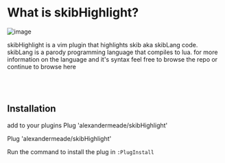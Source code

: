 
# What is skibHighlight?

![image](https://github.com/alexandermeade/skibHighlight/assets/128431625/d1f466f6-4c98-4a9a-9404-d3454b774f0f)





skibHighlight is a vim plugin that highlights skib aka skibLang code. skibLang is a parody programming language that compiles to lua. for more information on the language and it's syntax feel free to browse the repo or continue to browse here 

<br>


<br>

## Installation
add to your plugins
<tab><tab>Plug 'alexandermeade/skibHighlight'

  
  Plug 'alexandermeade/skibHighlight'
  
Run the command to install the plug in ```:PlugInstall```
